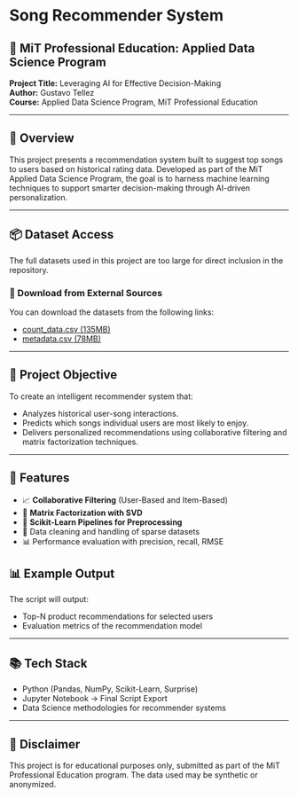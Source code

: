 # Song Recommender System

## 🧠 MiT Professional Education: Applied Data Science Program  
**Project Title:** Leveraging AI for Effective Decision-Making  
**Author:** Gustavo Tellez  
**Course:** Applied Data Science Program, MiT Professional Education  

---

## 📌 Overview

This project presents a recommendation system built to suggest top songs to users based on historical rating data. Developed as part of the MiT Applied Data Science Program, the goal is to harness machine learning techniques to support smarter decision-making through AI-driven personalization.

---

## 📦 Dataset Access

The full datasets used in this project are too large for direct inclusion in the repository.

### 🔗 Download from External Sources

You can download the datasets from the following links:
- [count_data.csv (135MB)](https://drive.google.com/file/d/1naHylreGB9M4wCBw7HkXBi6EIVuAWALF/view?usp=sharing)
- [metadata.csv (78MB)](https://drive.google.com/file/d/1_DxwWpe79WZbZkgNZWIa8hYEGPEiaVdl/view?usp=sharing)

---

## 🎯 Project Objective

To create an intelligent recommender system that:
- Analyzes historical user-song interactions.
- Predicts which songs individual users are most likely to enjoy.
- Delivers personalized recommendations using collaborative filtering and matrix factorization techniques.

---

## 🔧 Features

- 📈 **Collaborative Filtering** (User-Based and Item-Based)
- 🧮 **Matrix Factorization with SVD**
- 🧠 **Scikit-Learn Pipelines for Preprocessing**
- 🧹 Data cleaning and handling of sparse datasets
- 📊 Performance evaluation with precision, recall, RMSE


## 📊 Example Output

The script will output:
- Top-N product recommendations for selected users
- Evaluation metrics of the recommendation model

---

## 📚 Tech Stack

- Python (Pandas, NumPy, Scikit-Learn, Surprise)
- Jupyter Notebook → Final Script Export
- Data Science methodologies for recommender systems

---

## 📌 Disclaimer

This project is for educational purposes only, submitted as part of the MiT Professional Education program. The data used may be synthetic or anonymized.
